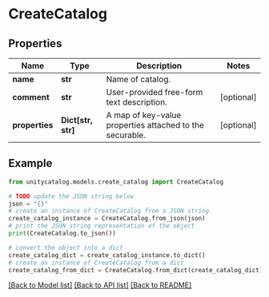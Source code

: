 # CreateCatalog


## Properties

Name | Type | Description | Notes
------------ | ------------- | ------------- | -------------
**name** | **str** | Name of catalog. | 
**comment** | **str** | User-provided free-form text description. | [optional] 
**properties** | **Dict[str, str]** | A map of key-value properties attached to the securable. | [optional] 

## Example

```python
from unitycatalog.models.create_catalog import CreateCatalog

# TODO update the JSON string below
json = "{}"
# create an instance of CreateCatalog from a JSON string
create_catalog_instance = CreateCatalog.from_json(json)
# print the JSON string representation of the object
print(CreateCatalog.to_json())

# convert the object into a dict
create_catalog_dict = create_catalog_instance.to_dict()
# create an instance of CreateCatalog from a dict
create_catalog_from_dict = CreateCatalog.from_dict(create_catalog_dict)
```
[[Back to Model list]](../README.md#documentation-for-models) [[Back to API list]](../README.md#documentation-for-api-endpoints) [[Back to README]](../README.md)


